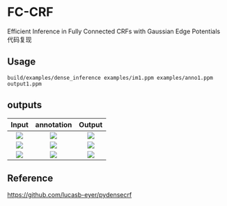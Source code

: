 # FC-CRF

Efficient Inference in Fully Connected CRFs with Gaussian Edge Potentials 代码复现

## Usage 

```shell
build/examples/dense_inference examples/im1.ppm examples/anno1.ppm output1.ppm
```

## outputs

| Input | annotation | Output |
| :------:|:-----:|:-----:|
| ![][inp_1] | ![][anno_1] | ![][out_1] |
| ![][inp_2] | ![][anno_2] | ![][out_2] |
| ![][inp_3] | ![][anno_3] | ![][out_3] |


[inp_1]: https://github.com/SnorlaxSE/FC-CRF/blob/master/outputs/im1.png
[inp_2]: https://github.com/SnorlaxSE/FC-CRF/blob/master/outputs/im2.png
[inp_3]: https://github.com/SnorlaxSE/FC-CRF/blob/master/outputs/im3.png
[anno_1]: https://github.com/SnorlaxSE/FC-CRF/blob/master/outputs/anno1.png
[anno_2]: https://github.com/SnorlaxSE/FC-CRF/blob/master/outputs/anno2.png
[anno_3]: https://github.com/SnorlaxSE/FC-CRF/blob/master/outputs/anno3.png
[out_1]: https://github.com/SnorlaxSE/FC-CRF/blob/master/outputs/output_1.png
[out_2]: https://github.com/SnorlaxSE/FC-CRF/blob/master/outputs/output_2.png
[out_3]: https://github.com/SnorlaxSE/FC-CRF/blob/master/outputs/output_3.png

## Reference

https://github.com/lucasb-eyer/pydensecrf


